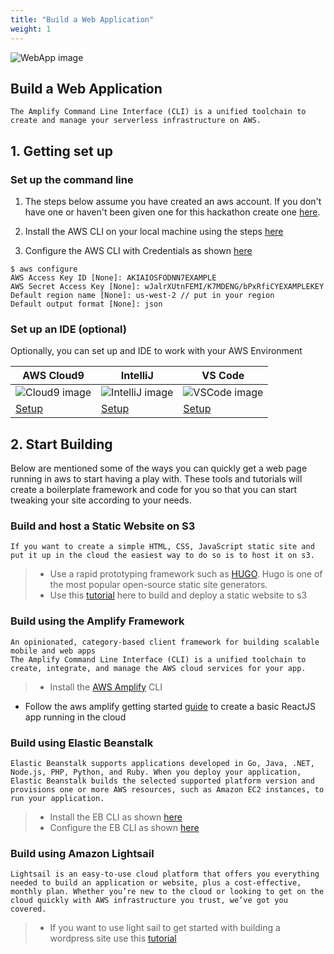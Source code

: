 ```yaml
---
title: "Build a Web Application"
weight: 1
---
```


![WebApp image](/images/007-display.png?width=20%)
## Build a Web Application 

```
The Amplify Command Line Interface (CLI) is a unified toolchain to create and manage your serverless infrastructure on AWS.

```

## 1. Getting set up

### Set up the command line

1. The steps below assume you have created an aws account. If you don't have one or haven't been given one for this hackathon create one <a href="https://portal.aws.amazon.com/billing/signup?redirect_url=https%3A%2F%2Faws.amazon.com%2Fregistration-confirmation" target="_blank">here</a>.

2. Install the AWS CLI on your local machine using the steps <a href = "https://docs.aws.amazon.com/cli/latest/userguide/cli-chap-install.html" target="_blank">here</a>
   
2. Configure the AWS CLI with Credentials as shown <a href = "https://docs.aws.amazon.com/cli/latest/userguide/cli-chap-configure.html" target="_blank">here</a>
```
$ aws configure
AWS Access Key ID [None]: AKIAIOSFODNN7EXAMPLE
AWS Secret Access Key [None]: wJalrXUtnFEMI/K7MDENG/bPxRfiCYEXAMPLEKEY
Default region name [None]: us-west-2 // put in your region
Default output format [None]: json
```

### Set up an IDE (optional)

Optionally, you can set up and IDE to work with your AWS Environment

| AWS Cloud9                                                         | IntelliJ                                                             | VS Code                                                                      |
| ------------------------------------------------------------------ | -------------------------------------------------------------------- | ---------------------------------------------------------------------------- |
| ![Cloud9 image](/images/Cloud9Logo.png?width=90px)                 | ![IntelliJ image](/images/IntelliJ_IDEA_Logo.png?width=90px)         | ![VSCode image](/images/VSCodeLogo.png?width=90px)                           |
| <a href="https://aws.amazon.com/cloud9/" target="_blank">Setup</a> | <a href="https://aws.amazon.com/intellij/" target="_blank">Setup</a> | <a href="https://aws.amazon.com/visualstudiocode/" target="_blank">Setup</a> |


## 2. Start Building

Below are mentioned some of the ways you can quickly get a web page running in aws to start having a play with. These tools and tutorials will create a boilerplate framework and code for you so that you can start tweaking your site according to your needs.

### Build and host a Static Website on S3
```
If you want to create a simple HTML, CSS, JavaScript static site and put it up in the cloud the easiest way to do so is to host it on s3.
```
> - Use a rapid prototyping framework such as <a href="https://gohugo.io/" target="_blank">HUGO</a>. Hugo is one of the most popular open-source static site generators.
> - Use this <a href="https://docs.aws.amazon.com/AmazonS3/latest/dev/HostingWebsiteOnS3Setup.html" target="_blank">tutorial</a> here to build and deploy a static website to s3

### Build using the Amplify Framework
```
An opinionated, category-based client framework for building scalable mobile and web apps
The Amplify Command Line Interface (CLI) is a unified toolchain to create, integrate, and manage the AWS cloud services for your app.
```
> - Install the <a href ="https://aws-amplify.github.io/docs/" target="_blank">AWS Amplify</a> CLI 
- Follow the aws amplify getting started <a href="https://aws-amplify.github.io/docs/js/start?ref=amplify-js-btn&platform=purejs" target="_blank">guide</a> to create a basic ReactJS app running in the cloud

### Build using Elastic Beanstalk 
```
Elastic Beanstalk supports applications developed in Go, Java, .NET, Node.js, PHP, Python, and Ruby. When you deploy your application, Elastic Beanstalk builds the selected supported platform version and provisions one or more AWS resources, such as Amazon EC2 instances, to run your application. 
```

> - Install the EB CLI as shown <a href="https://docs.aws.amazon.com/elasticbeanstalk/latest/dg/eb-cli3-install.html" target="_blank">here</a>
> - Configure the EB CLI as shown <a href="https://docs.aws.amazon.com/elasticbeanstalk/latest/dg/eb-cli3-configuration.html" target ="_blank">here</a>


### Build using Amazon Lightsail
```
Lightsail is an easy-to-use cloud platform that offers you everything needed to build an application or website, plus a cost-effective, monthly plan. Whether you’re new to the cloud or looking to get on the cloud quickly with AWS infrastructure you trust, we’ve got you covered.
```
> - If you want to use light sail to get started with building a wordpress site use this <a href="https://lightsail.aws.amazon.com/ls/docs/en_us/articles/amazon-lightsail-tutorial-launching-and-configuring-wordpress">tutorial</a>





